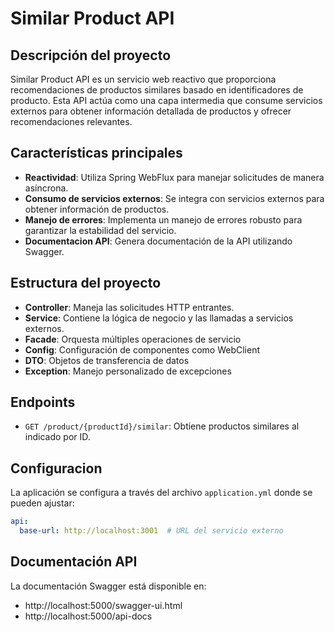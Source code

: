 # Similar Product API

## Descripción del proyecto
Similar Product API es un servicio web reactivo 
que proporciona recomendaciones de productos similares 
basado en identificadores de producto. 
Esta API actúa como una capa intermedia que consume servicios 
externos para obtener información detallada de productos 
y ofrecer recomendaciones relevantes. 

## Características principales
- **Reactividad**: Utiliza Spring WebFlux para manejar solicitudes de manera asíncrona.
- **Consumo de servicios externos**: Se integra con servicios externos para obtener información de productos.
- **Manejo de errores**: Implementa un manejo de errores robusto para garantizar la estabilidad del servicio.
- **Documentacion API**: Genera documentación de la API utilizando Swagger.


## Estructura del proyecto
- **Controller**: Maneja las solicitudes HTTP entrantes.
- **Service**: Contiene la lógica de negocio y las llamadas a servicios externos.
- **Facade**: Orquesta múltiples operaciones de servicio
- **Config**: Configuración de componentes como WebClient
- **DTO**: Objetos de transferencia de datos
- **Exception**: Manejo personalizado de excepciones

## Endpoints
- `GET /product/{productId}/similar`: Obtiene productos similares al indicado por ID.

## Configuracion
La aplicación se configura a través del archivo `application.yml` donde se pueden ajustar:
```yaml
api:
  base-url: http://localhost:3001  # URL del servicio externo
```

## Documentación API
La documentación Swagger está disponible en:
- http://localhost:5000/swagger-ui.html
- http://localhost:5000/api-docs